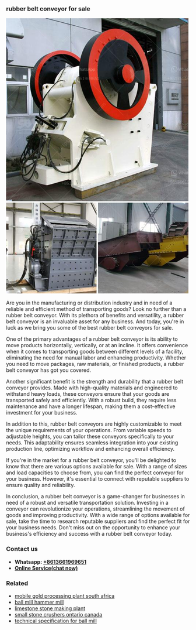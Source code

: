 <h3>rubber belt conveyor for sale</h3><img src='1704857018.jpg' alt=''><p>Are you in the manufacturing or distribution industry and in need of a reliable and efficient method of transporting goods? Look no further than a rubber belt conveyor. With its plethora of benefits and versatility, a rubber belt conveyor is an invaluable asset for any business. And today, you're in luck as we bring you some of the best rubber belt conveyors for sale.</p><p>One of the primary advantages of a rubber belt conveyor is its ability to move products horizontally, vertically, or at an incline. It offers convenience when it comes to transporting goods between different levels of a facility, eliminating the need for manual labor and enhancing productivity. Whether you need to move packages, raw materials, or finished products, a rubber belt conveyor has got you covered.</p><p>Another significant benefit is the strength and durability that a rubber belt conveyor provides. Made with high-quality materials and engineered to withstand heavy loads, these conveyors ensure that your goods are transported safely and efficiently. With a robust build, they require less maintenance and have a longer lifespan, making them a cost-effective investment for your business.</p><p>In addition to this, rubber belt conveyors are highly customizable to meet the unique requirements of your operations. From variable speeds to adjustable heights, you can tailor these conveyors specifically to your needs. This adaptability ensures seamless integration into your existing production line, optimizing workflow and enhancing overall efficiency.</p><p>If you're in the market for a rubber belt conveyor, you'll be delighted to know that there are various options available for sale. With a range of sizes and load capacities to choose from, you can find the perfect conveyor for your business. However, it's essential to connect with reputable suppliers to ensure quality and reliability.</p><p>In conclusion, a rubber belt conveyor is a game-changer for businesses in need of a robust and versatile transportation solution. Investing in a conveyor can revolutionize your operations, streamlining the movement of goods and improving productivity. With a wide range of options available for sale, take the time to research reputable suppliers and find the perfect fit for your business needs. Don't miss out on the opportunity to enhance your business's efficiency and success with a rubber belt conveyor today.</p><h3>Contact us</h3><ul><li><strong>Whatsapp:&nbsp;<a href="https://wa.me/8613661969651">+8613661969651</a></strong></li><li><a href="https://swt.shibang-china.com/?git&amp;zhl&amp;rubber belt conveyor for sale"><strong>Online Service(chat now)</strong></a></li></ul><h3>Related</h3><ul><li><a href='mobile gold processing plant south africa.md'>mobile gold processing plant south africa</a></li><li><a href='ball mill hammer mill.md'>ball mill hammer mill</a></li><li><a href='limestone stone making plant.md'>limestone stone making plant</a></li><li><a href='small stone crushers ontario canada.md'>small stone crushers ontario canada</a></li><li><a href='technical specification for ball mill.md'>technical specification for ball mill</a></li></ul>